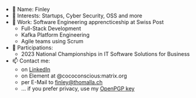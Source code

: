 - 👋 Name: Finley
- 👀 Interests: Startups, Cyber Security, OSS and more
- 🌱 Work: Software Engineering apprencticeship at Swiss Post
  - Full-Stack Development
  - Kafka Platform Engineering
  - Agile teams using Scrum
- 🍾 Participations:
  - 2023 National Championships in IT Software Solutions for Business
- 📫 Contact me:
  - on [LinkedIn](https://www.linkedin.com/in/finley-thomalla/)
  - on Element at @cococonscious:matrix.org
  - per E-Mail to [finley@thomalla.ch](mailto:finley@thomalla.ch)
  - ... if you prefer privacy, use my [OpenPGP key](https://keys.openpgp.org/vks/v1/by-fingerprint/368AFECD9510875757C4052526C6A3369EA3B0C3)

<!---
cococonscious/cococonscious is a ✨ special ✨ repository because its `README.md` (this file) appears on your GitHub profile.
You can click the Preview link to take a look at your changes.
--->
